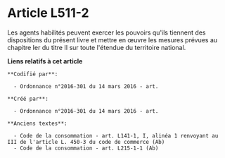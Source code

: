 # Article L511-2

Les agents habilités peuvent exercer les pouvoirs qu'ils tiennent des dispositions du présent livre et mettre en œuvre les
mesures prévues au chapitre Ier du titre II sur toute l'étendue du territoire national.

**Liens relatifs à cet article**

	**Codifié par**:

	  - Ordonnance n°2016-301 du 14 mars 2016 - art.

	**Créé par**:

	  - Ordonnance n°2016-301 du 14 mars 2016 - art.

	**Anciens textes**:

	  - Code de la consommation - art. L141-1, I, alinéa 1 renvoyant au III de l'article L. 450-3 du code de commerce (Ab)
	  - Code de la consommation - art. L215-1-1 (Ab)
